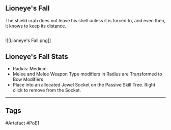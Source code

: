 ## Lioneye's Fall
The shield crab does not leave his shell unless it is forced to,
and even then, it knows to keep its distance.
##
![[Lioneye's Fall.png]]
## Lioneye's Fall Stats
- Radius: Medium
- Melee and Melee Weapon Type modifiers in Radius are Transformed to Bow Modifiers
- Place into an allocated Jewel Socket on the Passive Skill Tree. Right click to remove from the Socket.


---
## Tags
#Artefact
#PoE1